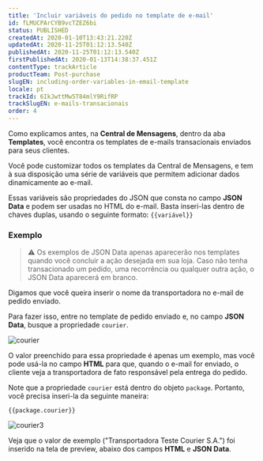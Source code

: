 ```yaml
---
title: 'Incluir variáveis do pedido no template de e-mail'
id: fLMUCPArCYB9vcTZEZ6bi
status: PUBLISHED
createdAt: 2020-01-10T13:43:21.220Z
updatedAt: 2020-11-25T01:12:13.540Z
publishedAt: 2020-11-25T01:12:13.540Z
firstPublishedAt: 2020-01-13T14:38:37.451Z
contentType: trackArticle
productTeam: Post-purchase
slugEN: including-order-variables-in-email-template
locale: pt
trackId: 6IkJwttMw5T84mlY9RifRP
trackSlugEN: e-mails-transacionais
order: 4
---
```


Como explicamos antes, na **Central de Mensagens**, dentro da aba __Templates__, você encontra os templates de e-mails transacionais enviados para seus clientes.

Você pode customizar todos os templates da Central de Mensagens, e tem à sua disposição uma série de variáveis que permitem adicionar dados dinamicamente ao e-mail.

Essas variáveis são propriedades do JSON que consta no campo __JSON Data__ e podem ser usadas no HTML do e-mail. Basta inseri-las dentro de chaves duplas, usando o seguinte formato: `{{variável}}` 

### Exemplo

> ⚠️ Os exemplos de JSON Data apenas aparecerão nos templates quando você concluir a ação desejada em sua loja. Caso não tenha transacionado um pedido, uma recorrência ou qualquer outra ação, o JSON Data aparecerá em branco.

Digamos que você queira inserir o nome da transportadora no e-mail de pedido enviado.

Para fazer isso, entre no template de pedido enviado e, no campo __JSON Data__, busque a propriedade `courier`.

![courier](https://raw.githubusercontent.com/vtexdocs/help-center-content/refs/heads/main/docs/pt/tracks/m%C3%B3dulos-vtex-primeiros-passos/e-mails-transacionais/incluir-variaveis-do-pedido-no-template-de-e-mail_1.png)

O valor preenchido para essa propriedade é apenas um exemplo, mas você pode usá-la no campo __HTML__ para que, quando o e-mail for enviado, o cliente veja a transportadora de fato responsável pela entrega do pedido.

Note que a propriedade `courier` está dentro do objeto `package`. Portanto, você precisa inseri-la da seguinte maneira:

`{{package.courier}}`

![courier3](https://raw.githubusercontent.com/vtexdocs/help-center-content/refs/heads/main/docs/pt/tracks/m%C3%B3dulos-vtex-primeiros-passos/e-mails-transacionais/incluir-variaveis-do-pedido-no-template-de-e-mail_2.png)

Veja que o valor de exemplo ("Transportadora Teste Courier S.A.") foi inserido na tela de preview, abaixo dos campos __HTML__ e __JSON Data__.
